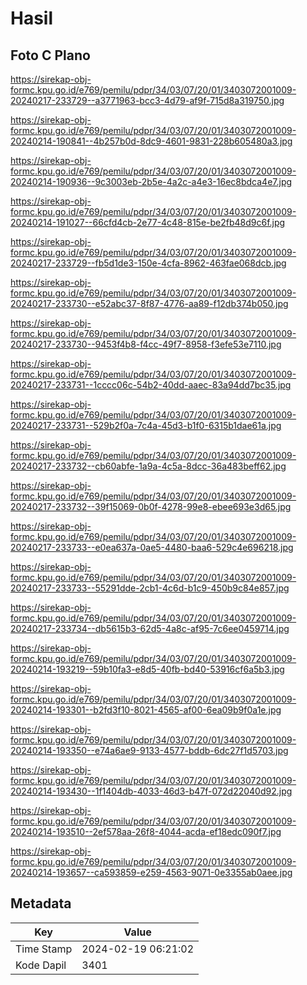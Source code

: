 # Hasil

## Foto C Plano

https://sirekap-obj-formc.kpu.go.id/e769/pemilu/pdpr/34/03/07/20/01/3403072001009-20240217-233729--a3771963-bcc3-4d79-af9f-715d8a319750.jpg

https://sirekap-obj-formc.kpu.go.id/e769/pemilu/pdpr/34/03/07/20/01/3403072001009-20240214-190841--4b257b0d-8dc9-4601-9831-228b605480a3.jpg

https://sirekap-obj-formc.kpu.go.id/e769/pemilu/pdpr/34/03/07/20/01/3403072001009-20240214-190936--9c3003eb-2b5e-4a2c-a4e3-16ec8bdca4e7.jpg

https://sirekap-obj-formc.kpu.go.id/e769/pemilu/pdpr/34/03/07/20/01/3403072001009-20240214-191027--66cfd4cb-2e77-4c48-815e-be2fb48d9c6f.jpg

https://sirekap-obj-formc.kpu.go.id/e769/pemilu/pdpr/34/03/07/20/01/3403072001009-20240217-233729--fb5d1de3-150e-4cfa-8962-463fae068dcb.jpg

https://sirekap-obj-formc.kpu.go.id/e769/pemilu/pdpr/34/03/07/20/01/3403072001009-20240217-233730--e52abc37-8f87-4776-aa89-f12db374b050.jpg

https://sirekap-obj-formc.kpu.go.id/e769/pemilu/pdpr/34/03/07/20/01/3403072001009-20240217-233730--9453f4b8-f4cc-49f7-8958-f3efe53e7110.jpg

https://sirekap-obj-formc.kpu.go.id/e769/pemilu/pdpr/34/03/07/20/01/3403072001009-20240217-233731--1cccc06c-54b2-40dd-aaec-83a94dd7bc35.jpg

https://sirekap-obj-formc.kpu.go.id/e769/pemilu/pdpr/34/03/07/20/01/3403072001009-20240217-233731--529b2f0a-7c4a-45d3-b1f0-6315b1dae61a.jpg

https://sirekap-obj-formc.kpu.go.id/e769/pemilu/pdpr/34/03/07/20/01/3403072001009-20240217-233732--cb60abfe-1a9a-4c5a-8dcc-36a483beff62.jpg

https://sirekap-obj-formc.kpu.go.id/e769/pemilu/pdpr/34/03/07/20/01/3403072001009-20240217-233732--39f15069-0b0f-4278-99e8-ebee693e3d65.jpg

https://sirekap-obj-formc.kpu.go.id/e769/pemilu/pdpr/34/03/07/20/01/3403072001009-20240217-233733--e0ea637a-0ae5-4480-baa6-529c4e696218.jpg

https://sirekap-obj-formc.kpu.go.id/e769/pemilu/pdpr/34/03/07/20/01/3403072001009-20240217-233733--55291dde-2cb1-4c6d-b1c9-450b9c84e857.jpg

https://sirekap-obj-formc.kpu.go.id/e769/pemilu/pdpr/34/03/07/20/01/3403072001009-20240217-233734--db5615b3-62d5-4a8c-af95-7c6ee0459714.jpg

https://sirekap-obj-formc.kpu.go.id/e769/pemilu/pdpr/34/03/07/20/01/3403072001009-20240214-193219--59b10fa3-e8d5-40fb-bd40-53916cf6a5b3.jpg

https://sirekap-obj-formc.kpu.go.id/e769/pemilu/pdpr/34/03/07/20/01/3403072001009-20240214-193301--b2fd3f10-8021-4565-af00-6ea09b9f0a1e.jpg

https://sirekap-obj-formc.kpu.go.id/e769/pemilu/pdpr/34/03/07/20/01/3403072001009-20240214-193350--e74a6ae9-9133-4577-bddb-6dc27f1d5703.jpg

https://sirekap-obj-formc.kpu.go.id/e769/pemilu/pdpr/34/03/07/20/01/3403072001009-20240214-193430--1f1404db-4033-46d3-b47f-072d22040d92.jpg

https://sirekap-obj-formc.kpu.go.id/e769/pemilu/pdpr/34/03/07/20/01/3403072001009-20240214-193510--2ef578aa-26f8-4044-acda-ef18edc090f7.jpg

https://sirekap-obj-formc.kpu.go.id/e769/pemilu/pdpr/34/03/07/20/01/3403072001009-20240214-193657--ca593859-e259-4563-9071-0e3355ab0aee.jpg


## Metadata

| Key        | Value               |
| ---------- | ------------------- |
| Time Stamp | 2024-02-19 06:21:02 |
| Kode Dapil | 3401                |



